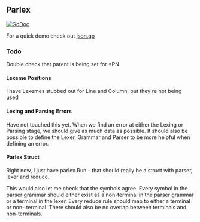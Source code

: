 ## Parlex
[![GoDoc](https://godoc.org/github.com/AdamColton/parlex?status.svg)](https://godoc.org/github.com/AdamColton/parlex)

For a quick demo check out [json.go](https://github.com/AdamColton/parlex/blob/master/examples/json.go)

### Todo
Double check that parent is being set for *PN

#### Lexeme Positions
I have Lexemes stubbed out for Line and Column, but they're not being used

#### Lexing and Parsing Errors
Have not touched this yet. When we find an error at either the Lexing or Parsing
stage, we should give as much data as possible. It should also be possible to
define the Lexer, Grammar and Parser to be more helpful when defining an error.

#### Parlex Struct
Right now, I just have parlex.Run - that should really be a struct with parser,
lexer and reduce.

This would also let me check that the symbols agree. Every symbol in the parser
grammar should either exist as a non-terminal in the parser grammar or a
terminal in the lexer. Every reduce rule should map to either a terminal or non-
terminal. There should also be no overlap between terminals and non-terminals.